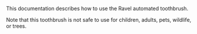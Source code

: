 This documentation describes how to use the Ravel automated toothbrush.

Note that this toothbrush is not safe to use for children, adults, pets, wildlife, or trees.

